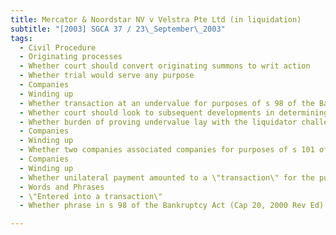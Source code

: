 ```yaml
---
title: Mercator & Noordstar NV v Velstra Pte Ltd (in liquidation) 
subtitle: "[2003] SGCA 37 / 23\_September\_2003"
tags:
  - Civil Procedure
  - Originating processes
  - Whether court should convert originating summons to writ action
  - Whether trial would serve any purpose
  - Companies
  - Winding up
  - Whether transaction at an undervalue for purposes of s 98 of the Bankruptcy Act (Cap 20, 2000 Rev Ed)
  - Whether court should look to subsequent developments in determining whether transaction at an undervalue
  - Whether burden of proving undervalue lay with the liquidator challenging the payment or company receiving payment
  - Companies
  - Winding up
  - Whether two companies associated companies for purposes of s 101 of the Bankruptcy Act (Cap 20, 2000 Rev Ed) even if one company did not know it owned majority shareholding in other and did not control other
  - Companies
  - Winding up
  - Whether unilateral payment amounted to a \"transaction\" for the purposes of s 98 of the Bankruptcy Act (Cap 20, 2000 Rev Ed)
  - Words and Phrases
  - \"Entered into a transaction\"
  - Whether phrase in s 98 of the Bankruptcy Act (Cap 20, 2000 Rev Ed) suggests there should be element of mutuality

---
```


